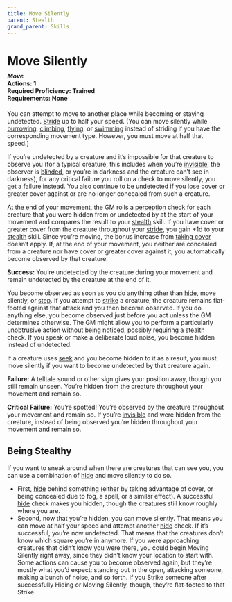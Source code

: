 ```yaml
---
title: Move Silently
parent: Stealth
grand_parent: Skills
---
```


# Move Silently

<div style="margin-top:-10px;"></div>

#### *Move*<br>**Actions:** 1<br>**Required Proficiency:** Trained<br>**Requirements:** None 
You can attempt to move to another place while becoming or staying undetected. [Stride](https://stormchaserroleplaying.com/stormchaserRPG/Combat/Moves/Stride/) up to half your speed. (You can move silently while [burrowing](https://stormchaserroleplaying.com/stormchaserRPG/Combat/Moves/Burrow/), [climbing](https://stormchaserroleplaying.com/stormchaserRPG/Skills/Athletics/Climb/), [flying](https://stormchaserroleplaying.com/stormchaserRPG/Combat/Moves/Fly/), or [swimming](https://stormchaserroleplaying.com/stormchaserRPG/Skills/Athletics/Swim/) instead of striding if you have the corresponding movement type. However, you must move at half that speed.)

If you’re undetected by a creature and it’s impossible for that creature to observe you (for a typical creature, this includes when you’re [invisible](https://stormchaserroleplaying.com/stormchaserRPG/Conditions/Invisible/), the observer is [blinded](https://stormchaserroleplaying.com/stormchaserRPG/Conditions/Blinded/), or you’re in darkness and the creature can’t see in darkness), for any critical failure you roll on a check to move silently, you get a failure instead. You also continue to be undetected if you lose cover or greater cover against or are no longer concealed from such a creature.

At the end of your movement, the GM rolls a [perception](https://stormchaserroleplaying.com/stormchaserRPG/General/Perception/) check for each creature that you were hidden from or undetected by at the start of your movement and compares the result to your [stealth](https://stormchaserroleplaying.com/stormchaserRPG/Skills/Stealth/) skill. If you have cover or greater cover from the creature throughout your [stride](https://stormchaserroleplaying.com/stormchaserRPG/Combat/Moves/Stride/), you gain +1d to your [stealth](https://stormchaserroleplaying.com/stormchaserRPG/Skills/Stealth/) skill. Since you’re moving, the bonus increase from [taking cover](https://stormchaserroleplaying.com/stormchaserRPG/Combat/Moves/Cover/) doesn’t apply. If, at the end of your movement, you neither are concealed from a creature nor have cover or greater cover against it, you automatically become observed by that creature.

**Success:** You’re undetected by the creature during your movement and remain undetected by the creature at the end of it.

You become observed as soon as you do anything other than [hide](https://stormchaserroleplaying.com/stormchaserRPG/Skills/Stealth/Hide/), move silently, or [step](https://stormchaserroleplaying.com/stormchaserRPG/Combat/Moves/Step/). If you attempt to [strike](https://stormchaserroleplaying.com/stormchaserRPG/Combat/Actions/Strike/) a creature, the creature remains flat-footed against that attack and you then become observed. If you do anything else, you become observed just before you act unless the GM determines otherwise. The GM might allow you to perform a particularly unobtrusive action without being noticed, possibly requiring a [stealth](https://stormchaserroleplaying.com/stormchaserRPG/Skills/Stealth/) check. If you speak or make a deliberate loud noise, you become hidden instead of undetected.

If a creature uses [seek](https://stormchaserroleplaying.com/stormchaserRPG/Combat/Actions/Seek/) and you become hidden to it as a result, you must move silently if you want to become undetected by that creature again.

**Failure:** A telltale sound or other sign gives your position away, though you still remain unseen. You’re hidden from the creature throughout your movement and remain so.

**Critical Failure:** You’re spotted! You’re observed by the creature throughout your movement and remain so. If you’re [invisible](https://stormchaserroleplaying.com/stormchaserRPG/Conditions/Invisible/) and were hidden from the creature, instead of being observed you’re hidden throughout your movement and remain so.

## Being Stealthy
If you want to sneak around when there are creatures that can see you, you can use a combination of [hide](https://stormchaserroleplaying.com/stormchaserRPG/Skills/Stealth/Hide/) and move silently to do so.
- First, [hide](https://stormchaserroleplaying.com/stormchaserRPG/Skills/Stealth/Hide/) behind something (either by taking advantage of cover, or being concealed due to fog, a spell, or a similar effect). A successful [hide](https://stormchaserroleplaying.com/stormchaserRPG/Skills/Stealth/Hide/) check makes you hidden, though the creatures still know roughly where you are.
- Second, now that you’re hidden, you can move silently. That means you can move at half your speed and attempt another [hide](https://stormchaserroleplaying.com/stormchaserRPG/Skills/Stealth/Hide/) check. If it’s successful, you’re now undetected. That means that the creatures don’t know which square you’re in anymore.
If you were approaching creatures that didn’t know you were there, you could begin Moving Silently right away, since they didn’t know your location to start with. Some actions can cause you to become observed again, but they’re mostly what you’d expect: standing out in the open, attacking someone, making a bunch of noise, and so forth. If you Strike someone after successfully Hiding or Moving Silently, though, they’re flat-footed to that Strike.
